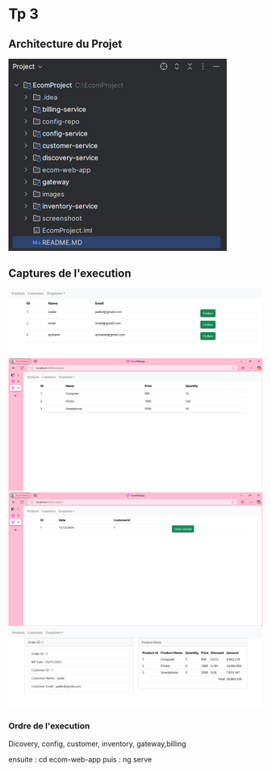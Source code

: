 <h1>Tp 3</h1>

<h2>Architecture du Projet </h2>

<img src="images/img.png">


<h2>Captures de l'execution </h2>

<img src="images/img5.png">
<img src="images/img2.png">
<img src="images/img3.png">
<img src="images/img4.png">


<h3> Ordre de l'execution</h3>
<p>
Dicovery, config, customer, inventory, gateway,billing

ensuite : cd ecom-web-app
puis : ng serve
</p>